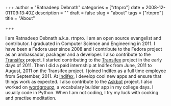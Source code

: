 +++
author = "Ratnadeep Debnath"
categories = ["rtnpro"]
date = 2008-12-01T09:13:40Z
description = ""
draft = false
slug = "about"
tags = ["rtnpro"]
title = "About"

+++


I am Ratnadeep Debnath a.k.a. rtnpro. I am an open source evangelist and contributor. I graduated in Computer Science and Engineering in 2011. I have been a Fedora user since 2008 and I contribute to the Fedora project as an ambassador, packager and a developer. I also contribute to the [Transifex](http://www.transifex.net/) project. I started contributing to the [Transifex](https://bitbucket.org/indifex/transifex/) project in the early days of 2011. Then I did a paid internship at Indifex from June, 2011 to August, 2011 on the Transifex project. I joined Indifex as a full time employee from September, 2011. At [Indifex](http://www.indifex.com/), I develop cool new apps and ensure that things work as expected. I also contribute to the [Askbot](https://github.com/rtnpro/askbot-devel) project. I also worked on [wordgroupz](http://gitorious.org/wordgroupz), a vocabulary builder app in my college days. I usually code in Python. When I am not coding, I try my luck with cooking and practise meditation.

